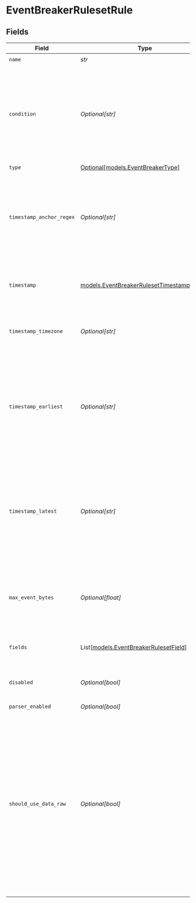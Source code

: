 # EventBreakerRulesetRule


## Fields

| Field                                                                                                                                                                                                                                             | Type                                                                                                                                                                                                                                              | Required                                                                                                                                                                                                                                          | Description                                                                                                                                                                                                                                       |
| ------------------------------------------------------------------------------------------------------------------------------------------------------------------------------------------------------------------------------------------------- | ------------------------------------------------------------------------------------------------------------------------------------------------------------------------------------------------------------------------------------------------- | ------------------------------------------------------------------------------------------------------------------------------------------------------------------------------------------------------------------------------------------------- | ------------------------------------------------------------------------------------------------------------------------------------------------------------------------------------------------------------------------------------------------- |
| `name`                                                                                                                                                                                                                                            | *str*                                                                                                                                                                                                                                             | :heavy_check_mark:                                                                                                                                                                                                                                | N/A                                                                                                                                                                                                                                               |
| `condition`                                                                                                                                                                                                                                       | *Optional[str]*                                                                                                                                                                                                                                   | :heavy_minus_sign:                                                                                                                                                                                                                                | JavaScript expression applied to the beginning of a file or object, to determine whether the rule applies to all contained events.                                                                                                                |
| `type`                                                                                                                                                                                                                                            | [Optional[models.EventBreakerType]](../models/eventbreakertype.md)                                                                                                                                                                                | :heavy_minus_sign:                                                                                                                                                                                                                                | N/A                                                                                                                                                                                                                                               |
| `timestamp_anchor_regex`                                                                                                                                                                                                                          | *Optional[str]*                                                                                                                                                                                                                                   | :heavy_minus_sign:                                                                                                                                                                                                                                | The regex to match before attempting timestamp extraction. Use $ (end-of-string anchor) to prevent extraction.                                                                                                                                    |
| `timestamp`                                                                                                                                                                                                                                       | [models.EventBreakerRulesetTimestampFormat](../models/eventbreakerrulesettimestampformat.md)                                                                                                                                                      | :heavy_check_mark:                                                                                                                                                                                                                                | Auto, manual format (strptime), or current time                                                                                                                                                                                                   |
| `timestamp_timezone`                                                                                                                                                                                                                              | *Optional[str]*                                                                                                                                                                                                                                   | :heavy_minus_sign:                                                                                                                                                                                                                                | Timezone to assign to timestamps without timezone info                                                                                                                                                                                            |
| `timestamp_earliest`                                                                                                                                                                                                                              | *Optional[str]*                                                                                                                                                                                                                                   | :heavy_minus_sign:                                                                                                                                                                                                                                | The earliest timestamp value allowed relative to now. Example: -42years. Parsed values prior to this date will be set to current time.                                                                                                            |
| `timestamp_latest`                                                                                                                                                                                                                                | *Optional[str]*                                                                                                                                                                                                                                   | :heavy_minus_sign:                                                                                                                                                                                                                                | The latest timestamp value allowed relative to now. Example: +42days. Parsed values after this date will be set to current time.                                                                                                                  |
| `max_event_bytes`                                                                                                                                                                                                                                 | *Optional[float]*                                                                                                                                                                                                                                 | :heavy_minus_sign:                                                                                                                                                                                                                                | The maximum number of bytes in an event before it is flushed to the pipelines                                                                                                                                                                     |
| `fields`                                                                                                                                                                                                                                          | List[[models.EventBreakerRulesetField](../models/eventbreakerrulesetfield.md)]                                                                                                                                                                    | :heavy_minus_sign:                                                                                                                                                                                                                                | Key-value pairs to be added to each event                                                                                                                                                                                                         |
| `disabled`                                                                                                                                                                                                                                        | *Optional[bool]*                                                                                                                                                                                                                                  | :heavy_minus_sign:                                                                                                                                                                                                                                | Disable this breaker rule (enabled by default)                                                                                                                                                                                                    |
| `parser_enabled`                                                                                                                                                                                                                                  | *Optional[bool]*                                                                                                                                                                                                                                  | :heavy_minus_sign:                                                                                                                                                                                                                                | N/A                                                                                                                                                                                                                                               |
| `should_use_data_raw`                                                                                                                                                                                                                             | *Optional[bool]*                                                                                                                                                                                                                                  | :heavy_minus_sign:                                                                                                                                                                                                                                | Enable to set an internal field on events indicating that the field in the data called _raw should be used. This can be useful for post processors that want to use that field for event._raw, instead of replacing it with the actual raw event. |